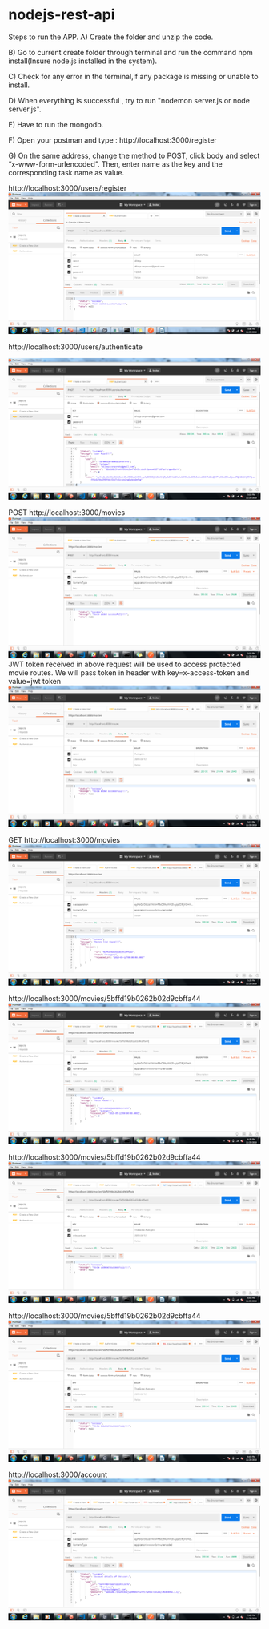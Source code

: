 # nodejs-rest-api
Steps to run the APP.
A) Create the folder and unzip the code.

B) Go to current create folder through terminal and run the command npm install(Insure node.js installed in the system).

C) Check for any error in the terminal,if any package is missing or unable to install.

D) When everything is successful , try to run "nodemon server.js or node server.js".

E) Have to run the mongodb.

F) Open your postman and type : http://localhost:3000/register

G) On the same address, change the method to POST, click body and select “x-www-form-urlencoded”. Then, enter name as the key and the corresponding task name as value.

http://localhost:3000/users/register 
![alt text](Img/Register.png)

http://localhost:3000/users/authenticate 

![alt text](Img/Authenticate.png)


 POST    http://localhost:3000/movies 
![alt text](Img/PostMovies.png)
JWT token received in above request will be used to access protected movie routes. We will pass token in header with key=x-access-token and value=jwt token 
![alt text](Img/PostMovies1.png)




 GET  http://localhost:3000/movies 
![alt text](Img/GetMovies.png)


http://localhost:3000/movies/5bffd19b0262b02d9cbffa44 
![alt text](Img/GetMovieswithToken.png)


http://localhost:3000/movies/5bffd19b0262b02d9cbffa44 
![alt text](Img/PutMovieswithtoken.png)


http://localhost:3000/movies/5bffd19b0262b02d9cbffa44 
![alt text](Img/deleteMovies.png)

http://localhost:3000/account 
![alt text](Img/Account.png)
